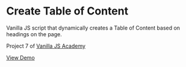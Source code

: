 # Create Table of Content

Vanilla JS script that dynamically creates a Table of Content based on headings on the page.

Project 7 of [Vanilla JS Academy](https://vanillajsacademy.com/)

[View Demo](https://mashablair.github.io/dynamic-TOC/)
